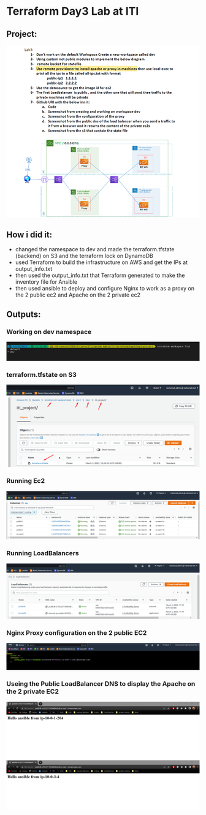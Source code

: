 # Terraform Day3 Lab at ITI 

## Project:
![Lab](https://github.com/moe-Ali/ITI-Terraform/blob/main/Day3-project/Screenshots/Lab.png)

## How i did it:
- changed the namespace to dev and made the terraform.tfstate (backend) on S3 and the terraform lock on DynamoDB
- used Terraform to build the infrastructure on AWS and get the IPs at output_info.txt
- then used the output_info.txt that Terraform generated to make the inventory file for Ansible
- then used ansible to deploy and configure Nginx to work as a proxy on the 2 public ec2 and Apache on the 2 private ec2

## Outputs:
### Working on dev namespace
![namespace](https://github.com/moe-Ali/ITI-Terraform/blob/main/Day3-project/Screenshots/namespace.png)
### terraform.tfstate on S3
![S3](https://github.com/moe-Ali/ITI-Terraform/blob/main/Day3-project/Screenshots/s3_tfstate.png)
### Running Ec2
![EC2](https://github.com/moe-Ali/ITI-Terraform/blob/main/Day3-project/Screenshots/ec2.png)
### Running LoadBalancers
![LB](https://github.com/moe-Ali/ITI-Terraform/blob/main/Day3-project/Screenshots/LB.png)
### Nginx Proxy configuration on the 2 public EC2
![proxy](https://github.com/moe-Ali/ITI-Terraform/blob/main/Day3-project/Screenshots/proxy.png)
### Useing the Public LoadBalancer DNS to display the Apache on the 2 private EC2
![private1](https://github.com/moe-Ali/ITI-Terraform/blob/main/Day3-project/Screenshots/private1_from_publiclb.png)
![private2](https://github.com/moe-Ali/ITI-Terraform/blob/main/Day3-project/Screenshots/private2_from_publiclb.png)
